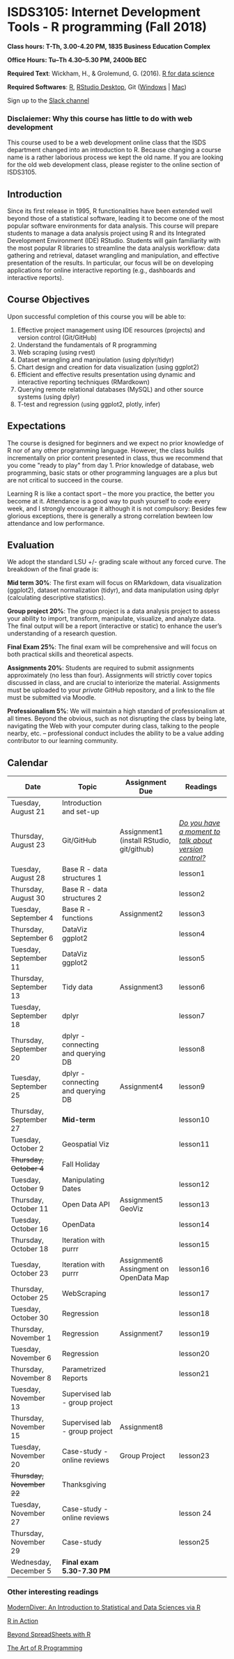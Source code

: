 # ISDS3105: Internet Development Tools - R programming (Fall 2018)

**Class hours: T-Th, 3.00-4.20 PM, 1835 Business Education Complex**

**Office Hours: Tu–Th 4.30–5.30 PM, 2400b BEC**

**Required Text**:	Wickham, H., & Grolemund, G. (2016). [R for data science](r4ds.had.co.nz/)

**Required Softwares**:	[R](https://cran.r-project.org/mirrors.html), [RStudio Desktop](https://www.rstudio.com/products/rstudio/download), Git ([Windows](https://gitforwindows.org/) | [Mac](https://git-scm.com/))


Sign up to the [Slack channel](https://join.slack.com/t/isds3105-fall2018/shared_invite/enQtNDE5MzgyMjc3MTIyLTMzMWMxNWQzMjFhYWFiNGIzYjFjOTUzYWEzZjc0ZjU4MTY5NDc5YzkwY2M5N2EzZDE5MjZhZjBhMzZmZDc5ODk)


### Disclaiemer: Why this course has little to do with web development

This course used to be a web development online class that the ISDS department changed into an introduction to R. Because changing a course name is a rather laborious process we kept the old name. If you are looking for the old web development class, please register to the online section of ISDS3105.

## Introduction

Since its first release in 1995, R functionalities have been extended well beyond those of a statistical software, leading it to become one of the most popular software environments for data analysis. This course will prepare students to manage a data analysis project using R and its Integrated Development Environment (IDE) RStudio. Students will gain familiarity with the most popular R libraries to streamline the data analysis workflow: data gathering and retrieval, dataset wrangling and manipulation, and effective presentation of the results. In particular, our focus will be on developing applications for online interactive reporting (e.g., dashboards and interactive reports).


## Course Objectives

Upon successful completion of this course you will be able to:

1.	Effective project management using IDE resources (projects) and version control (Git/GitHub)
2.	Understand the fundamentals of R programming
3.	Web scraping (using rvest)
4.	Dataset wrangling and manipulation (using dplyr/tidyr)
5.	Chart design and creation for data visualization (using ggplot2)
6.	Efficient and effective results presentation using dynamic and interactive reporting techniques (RMardkown)
7.	Querying remote relational databases (MySQL) and other source systems (using dplyr)
8.	T-test and regression (using ggplot2, plotly, infer)

## Expectations

The course is designed for beginners and we expect no prior knowledge of R nor of any other programming language. However, the class builds incrementally on prior content presented in class, thus we recommend that you come "ready to play" from day 1. Prior knowledge of database, web programming, basic stats or other programming languages are a plus but are not critical to succeed in the course. 

Learning R is like a contact sport – the more you practice, the better you become at it. Attendance is a good way to push yourself to code every week, and I strongly encourage it although it is not compulsory: Besides few glorious exceptions, there is generally a strong correlation bewteen low attendance and low performance.

## Evaluation

We adopt the standard LSU +/- grading scale without any forced curve. The breakdown of the final grade is:

**Mid term 30%**: The first exam will focus on RMarkdown, data visualization (ggplot2), dataset normalization (tidyr), and data manipulation using dplyr (calculating descriptive statistics).

**Group project 20%**: The group project is a data analysis project to assess your ability to import, transform, manipulate, visualize, and analyze data. The final output will be a report (interactive or static) to enhance the user’s understanding of a research question.

**Final Exam 25%**: The final exam will be comprehensive and will focus on both practical skills and theoretical aspects.

**Assignments 20%**: Students are required to submit assignments approximately (no less than four). Assignments will strictly cover topics discussed in class, and are crucial to interiorize the material. Assignments must be uploaded to your *private* GitHub repository, and a link to the file must be submitted via Moodle.

**Professionalism 5%**: We will maintain a high standard of professionalism at all times. Beyond the obvious, such as not disrupting the class by being late, navigating the Web with your computer during class, talking to the people nearby, etc. – professional conduct includes the ability to be a value adding contributor to our learning community. 

## Calendar 

| Date                    | Topic         | Assignment Due | Readings |
|-------------------------|---------------|----------------|----------|
| Tuesday, August 21       | Introduction and set-up    |   |  |
| Thursday, August 23     | Git/GitHub  |   Assignment1 (install RStudio, git/github)  | [*Do you have a moment to talk about version control?*](https://moodle3.lsu.edu/pluginfile.php/1643503/mod_resource/content/1/about_version_control.pdf)|
| Tuesday, August 28       | Base  R - data structures 1  |              |    lesson1     
| Thursday, August 30     | Base  R - data structures 2  |              |   lesson2            
| Tuesday, September 4    | Base R - functions  |    Assignment2        | lesson3
| Thursday, September 6    | DataViz ggplot2     |                       | lesson4
| Tuesday, September 11   | DataViz ggplot2     |                       | lesson5         
| Thursday, September 13  | Tidy data           | Assignment3           | lesson6
| Tuesday, September 18   | dplyr               |                       | lesson7 
| Thursday, September 20  | dplyr - connecting and querying DB     |              | lesson8
| Tuesday, September 25   | dplyr - connecting and querying DB |  Assignment4 | lesson9 
| Thursday, September 27  | **Mid-term**              |                     | lesson10
| Tuesday, October 2      | Geospatial Viz      |                       | lesson11 
| ~~Thursday, October 4~~     | Fall Holiday| | |
| Tuesday, October 9       | Manipulating Dates  |                       |  lesson12
| Thursday, October 11    | Open Data API       |   Assignment5 GeoViz                   | lesson13
| Tuesday, October 16      | OpenData    |                              | lesson14
| Thursday, October 18  | Iteration with purrr                |         | lesson15
| Tuesday, October 23   | Iteration with purrr        |    Assignment6 Assingment on OpenData Map            | lesson16   
| Thursday, October 25  | WebScraping        |   | lesson17  
| Tuesday, October 30   | Regression              |                | lesson18   
| Thursday, November 1  | Regression              | Assignment7               | lesson19  
| Tuesday, November 6   | Regression              |          | lesson20   
| Thursday, November 8  | Parametrized Reports    |                | lesson21  
| Tuesday, November 13  | Supervised lab - group project |      |                           |
| Thursday, November 15 | Supervised lab - group project        |    Assignment8            |    
| Tuesday, November 20  |   Case-study - online reviews     | Group Project       | lesson23     
| ~~Thursday, November 22~~   | Thanksgiving |                | 
| Tuesday, November 27     | Case-study - online reviews       |                     | lesson 24
| Thursday, November 29   | Case-study                        |                     | lesson25
| Wednesday, December 5| **Final exam 5.30-7.30 PM** | | |


### Other interesting readings

[ModernDiver: An Introduction to Statistical and Data Sciences via R](https://ismayc.github.io/moderndiver-book/)

[R in Action](https://www.manning.com/books/r-in-action-second-edition)

[Beyond SpreadSheets with R](https://www.manning.com/books/beyond-spreadsheets-with-r)

[The Art of R Programming](http://diytranscriptomics.com/Reading/files/The%20Art%20of%20R%20Programming.pdf)








